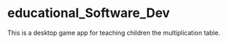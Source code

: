 # educational_Software_Dev
This is a desktop game app for teaching children the multiplication table.
